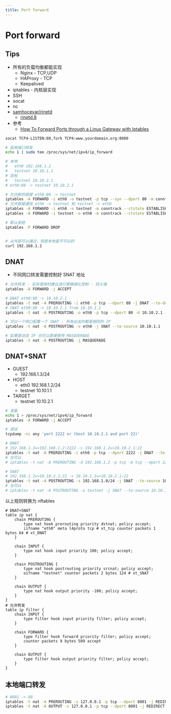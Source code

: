 ```yaml
---
title: Port forward
---
```


# Port forward

## Tips
* 所有的负载均衡都能实现
  * Nginx - TCP,UDP
  * HAProxy - TCP
  * Keepalived
* iptables - 内核层实现
* SSH
* socat
* nc
* [samhocevar/rinetd](https://github.com/samhocevar/rinetd)
  * [rinetd.8](https://manpages.debian.org/unstable/rinetd/rinetd.8.en.html)
* 参考
  * [How To Forward Ports through a Linux Gateway with Iptables](https://www.digitalocean.com/community/tutorials/how-to-forward-ports-through-a-linux-gateway-with-iptables)

```bash
socat TCP4-LISTEN:80,fork TCP4:www.yourdomain.org:8080

# 启用端口转发
echo 1 | sudo tee /proc/sys/net/ipv4/ip_forward

# 本地
#   eth0 192.168.1.2
#   testnet 10.10.1.1
# 目标
#   testnet 10.10.2.1
# eth0:80 -> testnet 10.10.2.1

# 允许新的链接 eth0:80 -> testnet
iptables -A FORWARD -i eth0 -o testnet -p tcp --syn --dport 80 -m conntrack --ctstate NEW -j ACCEPT
# 允许链接通信 eth0 -> testnet 和 testnet -> eth0
iptables -A FORWARD -i eth0 -o testnet -m conntrack --ctstate ESTABLISHED,RELATED -j ACCEPT
iptables -A FORWARD -i testnet -o eth0 -m conntrack --ctstate ESTABLISHED,RELATED -j ACCEPT

# 默认拒绝
iptables -P FORWARD DROP


# 从外部可以通过，但是本地是不可以的
curl 192.168.1.2
```

## DNAT
* 不同网口转发需要控制好 SNAT 地址

```bash
# 允许转发 - 实际使用时建议进行更精细化控制 - 防火墙
iptables -A FORWARD -j ACCEPT

# DNAT eth0:80 -> 10.10.2.1
iptables -t nat -A PREROUTING -i eth0 -p tcp --dport 80 -j DNAT --to-destination 10.10.2.1
# SNAT eth0:80 -> 10.10.2.1 from 10.10.1.1
iptables -t nat -A POSTROUTING -o eth0 -p tcp --dport 80 -d 10.10.2.1 -j SNAT --to-source 10.10.1.1

# 可以一个网口配置一个 SNAT - 所有出去的都是相同的 IP
iptables -t nat -A POSTROUTING -o eth0 -j SNAT --to-source 10.10.1.1

# 如果是动态 IP 也可以直接使用 MASQUERADE
iptables -t nat -A POSTROUTING -j MASQUERADE
```

## DNAT+SNAT

* GUEST
  * 192.168.1.3/24
* HOST
  * eth0 192.168.1.2/24
  * testnet 10.10.1.1
* TARGET
  * testnet 10.10.2.1

```bash
# 准备
echo 1 > /proc/sys/net/ipv4/ip_forward
iptables -A FORWARD -j ACCEPT

# 调试
tcpdump -ni any 'port 2222 or (host 10.10.2.1 and port 22)'

# DNAT
# 192.168.1.3=>192.168.1.2:2222 -> 192.168.1.2=>10.10.2.1:22
iptables -t nat -A PREROUTING -i eth0 -p tcp --dport 2222 -j DNAT --to-destination 10.10.2.1:22
# 也可以
# iptables -t nat -A PREROUTING -d 192.168.1.2 -p tcp -m tcp --dport 2222 -j DNAT --to-destination 10.10.2.1:22

# SNAT
# 192.168.1.2=>10.10.2.1:22 -> 10.10.1.1=>10.10.2.1:22
iptables -t nat -A POSTROUTING -s 192.168.1.0/24 -j SNAT --to-source 10.10.1.1
# 也可以
# iptables -t nat -A POSTROUTING -o testnet -j SNAT --to-source 10.10.1.1
```

以上规则转换为 nftables

```
# DNAT+SNAT
table ip nat {
	chain PREROUTING {
		type nat hook prerouting priority dstnat; policy accept;
		iifname "eth0" meta l4proto tcp # xt_tcp counter packets 1 bytes 64 # xt_DNAT
	}

	chain INPUT {
		type nat hook input priority 100; policy accept;
	}

	chain POSTROUTING {
		type nat hook postrouting priority srcnat; policy accept;
		oifname "testnet" counter packets 2 bytes 124 # xt_SNAT
	}

	chain OUTPUT {
		type nat hook output priority -100; policy accept;
	}
}
# 允许转发
table ip filter {
	chain INPUT {
		type filter hook input priority filter; policy accept;
	}

	chain FORWARD {
		type filter hook forward priority filter; policy accept;
		counter packets 9 bytes 509 accept
	}

	chain OUTPUT {
		type filter hook output priority filter; policy accept;
	}
}
```

## 本地端口转发

```bash
# 8001 -> 80
iptables -t nat -A PREROUTING -s 127.0.0.1 -p tcp --dport 8001 -j REDIRECT --to 80
iptables -t nat -A OUTPUT -s 127.0.0.1 -p tcp --dport 8001 -j REDIRECT --to 80
```

